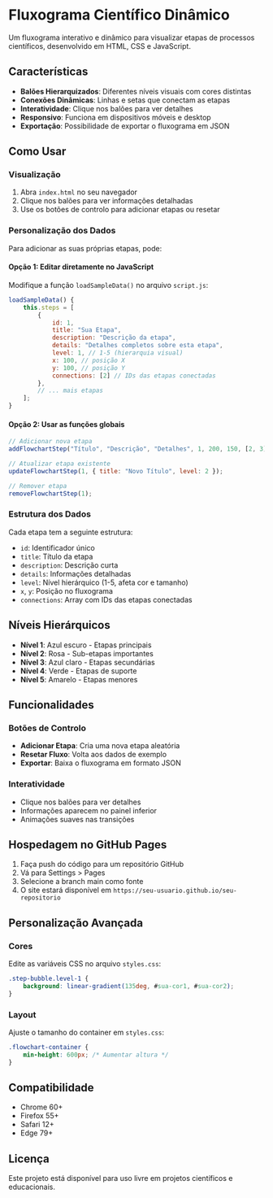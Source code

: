 # Fluxograma Científico Dinâmico

Um fluxograma interativo e dinâmico para visualizar etapas de processos científicos, desenvolvido em HTML, CSS e JavaScript.

## Características

- **Balões Hierarquizados**: Diferentes níveis visuais com cores distintas
- **Conexões Dinâmicas**: Linhas e setas que conectam as etapas
- **Interatividade**: Clique nos balões para ver detalhes
- **Responsivo**: Funciona em dispositivos móveis e desktop
- **Exportação**: Possibilidade de exportar o fluxograma em JSON

## Como Usar

### Visualização
1. Abra `index.html` no seu navegador
2. Clique nos balões para ver informações detalhadas
3. Use os botões de controlo para adicionar etapas ou resetar

### Personalização dos Dados

Para adicionar as suas próprias etapas, pode:

#### Opção 1: Editar diretamente no JavaScript
Modifique a função `loadSampleData()` no arquivo `script.js`:

```javascript
loadSampleData() {
    this.steps = [
        {
            id: 1,
            title: "Sua Etapa",
            description: "Descrição da etapa",
            details: "Detalhes completos sobre esta etapa",
            level: 1, // 1-5 (hierarquia visual)
            x: 100, // posição X
            y: 100, // posição Y
            connections: [2] // IDs das etapas conectadas
        },
        // ... mais etapas
    ];
}
```

#### Opção 2: Usar as funções globais
```javascript
// Adicionar nova etapa
addFlowchartStep("Título", "Descrição", "Detalhes", 1, 200, 150, [2, 3]);

// Atualizar etapa existente
updateFlowchartStep(1, { title: "Novo Título", level: 2 });

// Remover etapa
removeFlowchartStep(1);
```

### Estrutura dos Dados

Cada etapa tem a seguinte estrutura:
- `id`: Identificador único
- `title`: Título da etapa
- `description`: Descrição curta
- `details`: Informações detalhadas
- `level`: Nível hierárquico (1-5, afeta cor e tamanho)
- `x`, `y`: Posição no fluxograma
- `connections`: Array com IDs das etapas conectadas

## Níveis Hierárquicos

- **Nível 1**: Azul escuro - Etapas principais
- **Nível 2**: Rosa - Sub-etapas importantes
- **Nível 3**: Azul claro - Etapas secundárias
- **Nível 4**: Verde - Etapas de suporte
- **Nível 5**: Amarelo - Etapas menores

## Funcionalidades

### Botões de Controlo
- **Adicionar Etapa**: Cria uma nova etapa aleatória
- **Resetar Fluxo**: Volta aos dados de exemplo
- **Exportar**: Baixa o fluxograma em formato JSON

### Interatividade
- Clique nos balões para ver detalhes
- Informações aparecem no painel inferior
- Animações suaves nas transições

## Hospedagem no GitHub Pages

1. Faça push do código para um repositório GitHub
2. Vá para Settings > Pages
3. Selecione a branch main como fonte
4. O site estará disponível em `https://seu-usuario.github.io/seu-repositorio`

## Personalização Avançada

### Cores
Edite as variáveis CSS no arquivo `styles.css`:
```css
.step-bubble.level-1 {
    background: linear-gradient(135deg, #sua-cor1, #sua-cor2);
}
```

### Layout
Ajuste o tamanho do container em `styles.css`:
```css
.flowchart-container {
    min-height: 600px; /* Aumentar altura */
}
```

## Compatibilidade

- Chrome 60+
- Firefox 55+
- Safari 12+
- Edge 79+

## Licença

Este projeto está disponível para uso livre em projetos científicos e educacionais. 